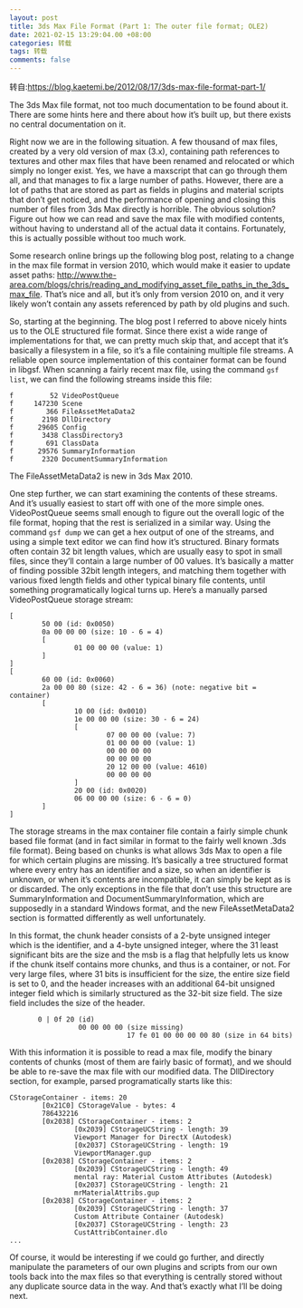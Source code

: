```yaml
---
layout: post
title: 3ds Max File Format (Part 1: The outer file format; OLE2)
date: 2021-02-15 13:29:04.00 +08:00
categories: 转载
tags: 转载
comments: false
---
```


转自:https://blog.kaetemi.be/2012/08/17/3ds-max-file-format-part-1/

The 3ds Max file format, not too much documentation to be found about it. There are some hints here and there about how it’s built up, but there exists no central documentation on it.

Right now we are in the following situation. A few thousand of max files, created by a very old version of max (3.x), containing path references to textures and other max files that have been renamed and relocated or which simply no longer exist. Yes, we have a maxscript that can go through them all, and that manages to fix a large number of paths. However, there are a lot of paths that are stored as part as fields in plugins and material scripts that don’t get noticed, and the performance of opening and closing this number of files from 3ds Max directly is horrible. The obvious solution? Figure out how we can read and save the max file with modified contents, without having to understand all of the actual data it contains. Fortunately, this is actually possible without too much work.

Some research online brings up the following blog post, relating to a change in the max file format in version 2010, which would make it easier to update asset paths: http://www.the-area.com/blogs/chris/reading_and_modifying_asset_file_paths_in_the_3ds_max_file. That’s nice and all, but it’s only from version 2010 on, and it very likely won’t contain any assets referenced by path by old plugins and such.

So, starting at the beginning. The blog post I referred to above nicely hints us to the OLE structured file format. Since there exist a wide range of implementations for that, we can pretty much skip that, and accept that it’s basically a filesystem in a file, so it’s a file containing multiple file streams. A reliable open source implementation of this container format can be found in libgsf. When scanning a fairly recent max file, using the command `gsf list`, we can find the following streams inside this file:

```
f         52 VideoPostQueue
f     147230 Scene
f        366 FileAssetMetaData2
f       2198 DllDirectory
f      29605 Config
f       3438 ClassDirectory3
f        691 ClassData
f      29576 SummaryInformation
f       2320 DocumentSummaryInformation
```

The FileAssetMetaData2 is new in 3ds Max 2010.

One step further, we can start examining the contents of these streams. And it’s usually easiest to start off with one of the more simple ones. VideoPostQueue seems small enough to figure out the overall logic of the file format, hoping that the rest is serialized in a similar way. Using the command `gsf dump` we can get a hex output of one of the streams, and using a simple text editor we can find how it’s structured. Binary formats often contain 32 bit length values, which are usually easy to spot in small files, since they’ll contain a large number of 00 values. It’s basically a matter of finding possible 32bit length integers, and matching them together with various fixed length fields and other typical binary file contents, until something programatically logical turns up. Here’s a manually parsed VideoPostQueue storage stream:

```
[
        50 00 (id: 0x0050)
        0a 00 00 00 (size: 10 - 6 = 4)
        [
                01 00 00 00 (value: 1)
        ]
]
[
        60 00 (id: 0x0060)
        2a 00 00 80 (size: 42 - 6 = 36) (note: negative bit = container)
        [
                10 00 (id: 0x0010)
                1e 00 00 00 (size: 30 - 6 = 24)
                [
                        07 00 00 00 (value: 7)
                        01 00 00 00 (value: 1)
                        00 00 00 00
                        00 00 00 00
                        20 12 00 00 (value: 4610)
                        00 00 00 00
                ]
                20 00 (id: 0x0020)
                06 00 00 00 (size: 6 - 6 = 0)
        ]
]
```

The storage streams in the max container file contain a fairly simple chunk based file format (and in fact similar in format to the fairly well known .3ds file format). Being based on chunks is what allows 3ds Max to open a file for which certain plugins are missing. It’s basically a tree structured format where every entry has an identifier and a size, so when an identifier is unknown, or when it’s contents are incompatible, it can simply be kept as is or discarded. The only exceptions in the file that don’t use this structure are SummaryInformation and DocumentSummaryInformation, which are supposedly in a standard Windows format, and the new FileAssetMetaData2 section is formatted differently as well unfortunately.

In this format, the chunk header consists of a 2-byte unsigned integer which is the identifier, and a 4-byte unsigned integer, where the 31 least significant bits are the size and the msb is a flag that helpfully lets us know if the chunk itself contains more chunks, and thus is a container, or not. For very large files, where 31 bits is insufficient for the size, the entire size field is set to 0, and the header increases with an additional 64-bit unsigned integer field which is similarly structured as the 32-bit size field. The size field includes the size of the header.

```
       0 | 0f 20 (id)
                 00 00 00 00 (size missing)
                             17 fe 01 00 00 00 00 80 (size in 64 bits)
```

With this information it is possible to read a max file, modify the binary contents of chunks (most of them are fairly basic of format), and we should be able to re-save the max file with our modified data. The DllDirectory section, for example, parsed programatically starts like this:

```
CStorageContainer - items: 20
        [0x21C0] CStorageValue - bytes: 4
        786432216
        [0x2038] CStorageContainer - items: 2
                [0x2039] CStorageUCString - length: 39
                Viewport Manager for DirectX (Autodesk)
                [0x2037] CStorageUCString - length: 19
                ViewportManager.gup
        [0x2038] CStorageContainer - items: 2
                [0x2039] CStorageUCString - length: 49
                mental ray: Material Custom Attributes (Autodesk)
                [0x2037] CStorageUCString - length: 21
                mrMaterialAttribs.gup
        [0x2038] CStorageContainer - items: 2
                [0x2039] CStorageUCString - length: 37
                Custom Attribute Container (Autodesk)
                [0x2037] CStorageUCString - length: 23
                CustAttribContainer.dlo
...
```

Of course, it would be interesting if we could go further, and directly manipulate the parameters of our own plugins and scripts from our own tools back into the max files so that everything is centrally stored without any duplicate source data in the way. And that’s exactly what I’ll be doing next.